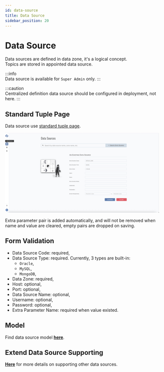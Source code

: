 ```yaml
---
id: data-source  
title: Data Source  
sidebar_position: 20
---
```


# Data Source

Data sources are defined in data zone, it's a logical concept.  
Topics are stored in appointed data source.

:::info  
Data source is available for `Super Admin` only.
:::

:::caution  
Centralized definition data source should be configured in deployment, not here.
:::

## Standard Tuple Page

Data source use [standard tuple page](../standard-tuple-page).

![Edit Data Source](images/data-source.png)

Extra parameter pair is added automatically, and will not be removed when name and value are cleared, empty pairs are dropped on saving.

## Form Validation

- Data Source Code: required,
- Data Source Type: required. Currently, 3 types are built-in:
  - `Oracle`,
  - `MySQL`,
  - `MongoDB`,
- Data Zone: required,
- Host: optional,
- Port: optional,
- Data Source Name: optional,
- Username: optional,
- Password: optional,
- Extra Parameter Name: required when value existed.

## Model

Find data source model **[here](../../tuples/data-source)**.

## Extend Data Source Supporting

**[Here](../../doll/extend/extend-data-source)** for more details on supporting other data sources.
